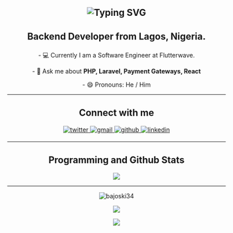 <h2 align="center">

![Typing SVG](https://readme-typing-svg.herokuapp.com?font=Architects+Daughter&color=ffffff&center=true&size=30&lines=Hi+there+👋,+I'm+Abraham;I'm+a+Backend+Developer)
  
</h2>

<h2 align="center">
  
Backend Developer from Lagos, Nigeria.

</h2>

<p align="center"> - 💻 Currently I am a Software Engineer at Flutterwave.</p>
<p align="center"> - 💬 Ask me about <strong>PHP, Laravel, Payment Gateways, React</strong> </p>
<p align="center"> - 😄 Pronouns: He / Him </p>

---

<h2 align="center">Connect with me</h2>

<div align="center">
  <a href="https://twitter.com/yuungbaju" target="_blank">
    <img src=https://img.shields.io/badge/twitter-%2300acee.svg?&style=for-the-badge&logo=twitter&logoColor=white alt=twitter style="margin-bottom: 5px;" />
  </a>

  <a href="mailto:olaobajua@gmail.com" target="_blank">
    <img src=https://img.shields.io/badge/Gmail-D14836?style=for-the-badge&logo=gmail&logoColor=white alt=gmail style="margin-bottom: 5px;" />
  </a>
  
  <a href="https://github.com/bajoski34" target="_blank">
    <img src=https://img.shields.io/badge/github-%2324292e.svg?&style=for-the-badge&logo=github&logoColor=white alt=github style="margin-bottom: 5px;" />
  </a>

  <a href="https://www.linkedin.com/in/abe-abraham-olaobaju-148832167/" target="_blank">
    <img src=https://img.shields.io/badge/linkedin-%231E77B5.svg?&style=for-the-badge&logo=linkedin&logoColor=white alt=linkedin style="margin-bottom: 5px;" /> 
  </a>

</div>

---

<h2 align="center">Programming and Github Stats</h2>

<p align="center">
  <img src="https://www.codewars.com/users/bajoski34/badges/large">
</p>

  ---
<p align="center">
  <img align="center" src="https://github-readme-streak-stats.herokuapp.com/?user=bajoski34&theme=gruvbox&hide_border=true&background=00000000" alt="bajoski34"/>
</p>
<p align="center">
  <img src="https://github-readme-stats.vercel.app/api?username=bajoski34&count_private=true&show_icons=true&hide_border=true&theme=gruvbox&bg_color=00000000">
</p>
<p align="center">
  <img src="https://github-readme-stats.vercel.app/api/top-langs/?username=bajoski34&layout=compact&hide_border=true&theme=gruvbox&bg_color=00000000" />
</p>

